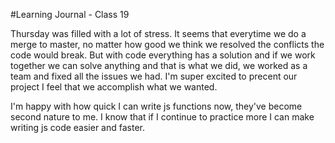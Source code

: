 #Learning Journal - Class 19

Thursday was filled with a lot of stress. It seems that everytime we do a merge to master, no matter how good we think we resolved the conflicts the code would break. But with code everything has a solution and if we work together we can solve anything and that is what we did, we worked as a team and fixed all the issues we had. I'm super excited to precent our project I feel that we accomplish what we wanted.  

I'm happy with how quick I can write js functions now, they've become second nature to me. I know that if I continue to practice more I can make writing js code easier and faster.  
